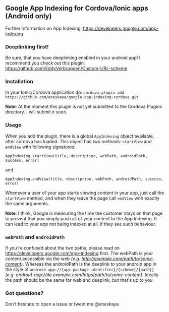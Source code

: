 ## Google App Indexing for Cordova/Ionic apps (Android only)

Further information on App Indexing: https://developers.google.com/app-indexing

### Deeplinking first!

Be sure, that you have deeplinking enabled in your android app! I recommend you check out this plugin: https://github.com/EddyVerbruggen/Custom-URL-scheme

### Installation

In your Ionic/Cordova application do: `cordova plugin add https://github.com/eneskaya/google-app-indexing-cordova.git`

**Note**: At the moment this plugin is not yet submitted to the Cordova Plugins directory. I will submit it soon.

### Usage

When you add the plugin, there is a global `AppIndexing` object available, after cordova has loaded. This object has two methods: `startView` and `endView` with following signatures:

`AppIndexing.startView(title, description, webPath, androidPath, success, error)`

and

`AppIndexing.endView(title, description, webPath, androidPath, success, error)`

Whenever a user of your app starts viewing content in your app, just call the `startView` method,
and when they leave the page call `endView` with exactly the same arguments.

**Note**: I think, Google is measuring the time the customer stays on that page to prevent
that you simply push all of your content to the App Indexing. It can lead to your app not being
indexed at all, if they see such behaviour.

### `webPath` and `androidPath`

If you're confused about the two paths, please read on https://developers.google.com/app-indexing first.
The webPath is your content accessible via the web *(e.g. http://example.com/path/to/some-content)*. Whereas the androidPath is
the deeplink to your android app in the style of `android-app://{app package identifier}/{scheme}/{path}}`
*(e.g. android-app://de.example.com/https/path/to/some-content)*. Ideally the path should be the same for web and deeplink,
but that's up to you.

### Got questions?

Don't hesitate to open a issue or tweet me @eneskaya
